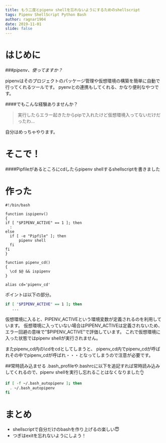 ```yaml
---
title: もう二度とpipenv shellを忘れないようにするためのshellscript
tags: Pipenv ShellScript Python Bash
author: ragnar1904
date: 2019-11-01
slide: false
---
```

# はじめに

###*pipenv、使ってますか？*

pipenvはそのプロジェクトのパッケージ管理や仮想環境の構築を簡単に自動で行ってくれるツールです。
pyenvとの連携もしてくれる、かなり便利なやつです。

  
  

####でもこんな経験ありませんか？
> 実行したらエラー起きたからpipで入れたけど仮想環境入ってないだけだったわ...　　

自分はめっちゃやります。

# そこで！
####Pipfileがあるところにcdしたらpipenv shellするshellscriptを書きました

# 作った

```bash:~/.bash_autopipenv
#!/bin/bash

function ispipenv()
{
if [ "$PIPENV_ACTIVE" == 1 ]; then
  :
else
  if [ -e "Pipfile" ]; then
      pipenv shell
  fi
fi
}

function pipenv_cd()
{
  \cd $@ && ispipenv
}

alias cd='pipenv_cd'
```

ポイントは以下の部分。

```bash
if [ "$PIPENV_ACTIVE" == 1 ]; then
   ...
```
仮想環境に入ると、PIPENV_ACTIVEという環境変数が定義されるのを利用しています。
仮想環境に入っていない場合はPIPENV_ACTIVEは定義されないため、エラー回避の意味で"$PIPENV_ACTIVE"で評価しています。
これで仮想環境に入った状態ではpipenv shellが実行されません。  

またpipenv_cd内の\cdをcdとしてしまうと、
pipenv_cd内でpipenv_cdが呼ばれその中でpipenv_cdが呼ばれ・・・となってしまうので注意が必要です。  

##常時読み込ませる
.bash_profileや.bashrcに以下を追記すれば常時読み込みしてくれるので、pipenv shellを実行し忘れることはなくなりました:ok_hand:

```bash
if [ -f ~/.bash_autopipenv ]; then
  . ~/.bash_autopipenv
fi
```

# まとめ
- shellscriptで自分だけのbashを作り上げるの楽しい:innocent:
- つぎはexitを忘れないようにしよう！

